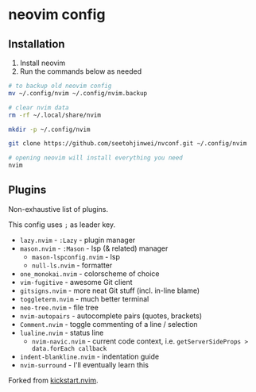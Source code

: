 # neovim config

## Installation

1. Install neovim
2. Run the commands below as needed

```sh
# to backup old neovim config
mv ~/.config/nvim ~/.config/nvim.backup

# clear nvim data
rm -rf ~/.local/share/nvim

mkdir -p ~/.config/nvim

git clone https://github.com/seetohjinwei/nvconf.git ~/.config/nvim

# opening neovim will install everything you need
nvim
```

## Plugins

Non-exhaustive list of plugins.

This config uses `;` as leader key.

- `lazy.nvim` - `:Lazy` - plugin manager
- `mason.nvim` - `:Mason` - lsp (& related) manager
    - `mason-lspconfig.nvim` - lsp
    - `null-ls.nvim` - formatter
- `one_monokai.nvim` - colorscheme of choice
- `vim-fugitive` - awesome Git client
- `gitsigns.nvim` - more neat Git stuff (incl. in-line blame)
- `toggleterm.nvim` - much better terminal
- `neo-tree.nvim` - file tree
- `nvim-autopairs` - autocomplete pairs (quotes, brackets)
- `Comment.nvim` - toggle commenting of a line / selection
- `lualine.nvim` - status line
    - `nvim-navic.nvim` - current code context, i.e. `getServerSideProps > data.forEach callback`
- `indent-blankline.nvim` - indentation guide
- `nvim-surround` - I'll eventually learn this

Forked from [kickstart.nvim](https://github.com/nvim-lua/kickstart.nvim).
